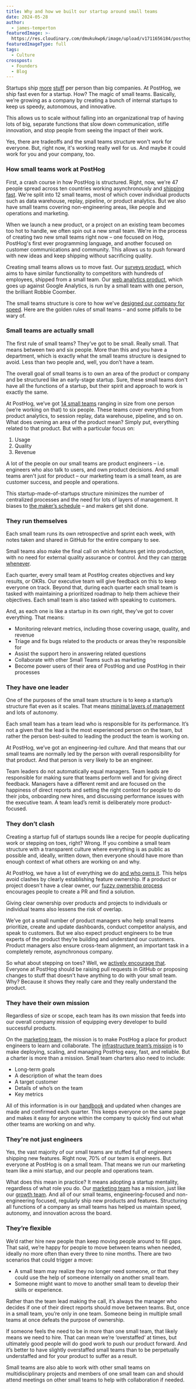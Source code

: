 ```yaml
---
title: Why and how we built our startup around small teams
date: 2024-05-28
author:
  - james-temperton
featuredImage: >-
  https://res.cloudinary.com/dmukukwp6/image/upload/v1711656184/posthog.com/contents/images/newsletter/remote-work/remote_hog.png
featuredImageType: full
tags:
  - Culture
crosspost:
  - Founders
  - Blog
---
```

Startups ship [more](https://medium.com/the-year-of-the-looking-glass/start-ups-versus-big-companies-f275800e78e5) [stuff](https://www.quora.com/Why-are-startups-and-small-companies-better-at-anything-compared-to-large-firms-if-large-firms-have-so-much-more-resources) per person than big companies. At PostHog, we ship fast even for a startup. How? The magic of small teams. Basically, we’re growing as a company by creating a bunch of internal startups to keep us speedy, autonomous, and innovative. 

This allows us to scale without falling into an organizational trap of having lots of big, separate functions that slow down communication, stifle innovation, and stop people from seeing the impact of their work.

Yes, there are tradeoffs and the small teams structure won't work for everyone. But, right now, it's working really well for us. And maybe it could work for you and your company, too.

### How small teams work at PostHog

First, a crash course in how PostHog is structured. Right, now, we're 47 people spread across ten countries working asynchronously and [shipping fast](changelog/2024). We're split into 12 small teams, most of which cover individual products such as data warehouse, replay, pipeline, or product analytics. But we also have small teams covering non-engineering areas, like people and operations and marketing. 

When we launch a new product, or a project on an existing team becomes too hot to handle, we often spin out a new small team. We're in the process of creating two new small teams right now – one focused on Hog, PostHog's first ever programming language, and another focused on customer communications and community. This allows us to push forward with new ideas and keep shipping without sacrificing quality.

Creating small teams allows us to move fast. Our [surveys product](/surveys), which aims to have similar functionality to competitors with hundreds of employees, shipped from a small team. Our [web analytics product](https://posthog.com/teams/web-analytics), which goes up against Google Analytics, is run by a small team with one person, the brilliant Robbie Coomber.

The small teams structure is core to how we've [designed our company for speed](https://newsletter.posthog.com/p/how-to-design-your-company-for-speed). Here are the golden rules of small teams – and some pitfalls to be wary of.

### Small teams are actually small

The first rule of small teams? They’ve got to be small. Really small. That means between two and six people. More than this and you have a department, which is exactly what the small teams structure is designed to avoid. Less than two people and, well, you don’t have a team.

The overall goal of small teams is to own an area of the product or company and be structured like an early-stage startup. Sure, these small teams don't have all the functions of a startup, but their spirit and approach to work is exactly the same. 

At PostHog, we’ve got [14 small teams](https://posthog.com/teams) ranging in size from one person (we’re working on that) to six people. These teams cover everything from product analytics, to session replay, data warehouse, pipeline, and so on. What does owning an area of the product mean? Simply put, everything related to that product. But with a particular focus on:

1. Usage
2. Quality
3. Revenue

A lot of the people on our small teams are product engineers – i.e. engineers who also talk to users, and own product decisions. And small teams aren't just for product – our marketing team is a small team, as are customer success, and people and operations. 

This startup-made-of-startups structure minimizes the number of centralized processes and the need for lots of layers of management. It biases to [the maker’s schedule](https://www.paulgraham.com/makersschedule.html) – and makers get shit done.

### They run themselves

Each small team runs its own retrospective and sprint each week, with notes taken and shared in GitHub for the entire company to see.

Small teams also make the final call on which features get into production, with no need for external quality assurance or control. And they can [merge whenever](https://posthog.com/handbook/engineering/development-process#merging).

Each quarter, every small team at PostHog creates objectives and key results, or OKRs. Our executive team will give feedback on this to keep everyone on track. Beyond that, during each quarter each small team is tasked with maintaining a prioritized roadmap to help them achieve their objectives. Each small team is also tasked with speaking to customers. 

And, as each one is like a startup in its own right, they’ve got to cover everything. That means:

* Monitoring relevant metrics, including those covering usage, quality, and revenue
* Triage and fix bugs related to the products or areas they’re responsible for
* Assist the support hero in answering related questions
* Collaborate with other Small Teams such as marketing
* Become power users of their area of PostHog and use PostHog in their processes

### They have one leader

One of the purposes of the small team structure is to keep a startup’s structure flat even as it scales. That means [minimal layers of management](https://posthog.com/handbook/company/management) and lots of autonomy. 

Each small team has a team lead who is responsible for its performance. It’s not a given that the lead is the most experienced person on the team, but rather the person best-suited to leading the product the team is working on. 

At PostHog, we’ve got an engineering-led culture. And that means that our small teams are normally led by the person with overall responsibility for that product. And that person is very likely to be an engineer.

Team leaders do not automatically equal managers. Team leads are responsible for making sure that teams perform well and for giving direct feedback. Managers have a different remit and are focused on the happiness of direct reports and setting the right context for people to do their jobs, onboarding new hires, and discussing performance issues with the executive team. A team lead’s remit is deliberately more product-focused.


### They don’t clash

Creating a startup full of startups sounds like a recipe for people duplicating work or stepping on toes, right? Wrong. If you combine a small team structure with a transparent culture where everything is as public as possible and, ideally, written down, then everyone should have more than enough context of what others are working on and why. 

At PostHog, we have a list of everything we do [and who owns it](/handbook/engineering/feature-ownership). This helps avoid clashes by clearly establishing feature ownership. If a product or project doesn't have a clear owner, our [fuzzy ownership process](/handbook/company/fuzzy-ownership) encourages people to create a PR and find a solution.


Giving clear ownership over products and projects to individuals or individual teams also lessens the risk of overlap.

We’ve got a small number of product managers who help small teams prioritize, create and update dashboards, conduct competitor analysis, and speak to customers. But we also expect product engineers to be true experts of the product they’re building and understand our customers. Product managers also ensure cross-team alignment, an important task in a completely remote, asynchronous company.

So what about stepping on toes? Well, we [actively encourage that](https://posthog.com/handbook/values). Everyone at PostHog should be raising pull requests in GitHub or proposing changes to stuff that doesn't have anything to do with your small team. Why? Because it shows they really care and they really understand the product.


### They have their own mission

Regardless of size or scope, each team has its own mission that feeds into our overall company mission of equipping every developer to build successful products.

On the [marketing team](https://posthog.com/teams/marketing), the mission is to make PostHog a place for product engineers to learn and collaborate. The [infrastructure team’s mission](https://posthog.com/teams/infrastructure) is to make deploying, scaling, and managing PostHog easy, fast, and reliable. But a charter is more than a mission. Small team charters also need to include:

* Long-term goals
* A description of what the team does
* A target customer
* Details of who’s on the team
* Key metrics

All of this information is in our [handbook](https://posthog.com/handbook) and updated when changes are made and confirmed each quarter. This keeps everyone on the same page and makes it easy for anyone within the company to quickly find out what other teams are working on and why.

### They're not just engineers

Yes, the vast majority of our small teams are stuffed full of engineers shipping new features. Right now, 70% of our team is engineers. But everyone at PostHog is on a small team. That means we run our marketing team like a mini startup, and our people and operations team. 

What does this mean in practice? It means adopting a startup mentality, regardless of what role you do. Our [marketing team](/marketing) has a mission, just like our [growth team](/growth). And all of our small teams, engineering-focused and non-engineering focused, regularly ship new products and features. Structuring all functions of a company as small teams has helped us maintain speed, autonomy, and innovation across the board.
### They’re flexible

We’d rather hire new people than keep moving people around to fill gaps. That said, we’re happy for people to move between teams when needed, ideally no more often than every three to nine months. There are two scenarios that could trigger a move:

* A small team may realize they no longer need someone, or that they could use the help of someone internally on another small team.
* Someone might want to move to another small team to develop their skills or experience.

Rather than the team lead making the call, it’s always the manager who decides if one of their direct reports should move between teams. But, once in a small team, you’re only in one team. Someone being in multiple small teams at once defeats the purpose of ownership.

If someone feels the need to be in more than one small team, that likely means we need to hire. That can mean we’re ‘overstaffed’ at times, but ultimately good people will do good work to push our product forward. And it’s better to have slightly overstaffed small teams than to be perpetually understaffed and for your product to suffer as a result.

Small teams are also able to work with other small teams on multidisciplinary projects and members of one small team can and should attend meetings on other small teams to help with collaboration if needed.
